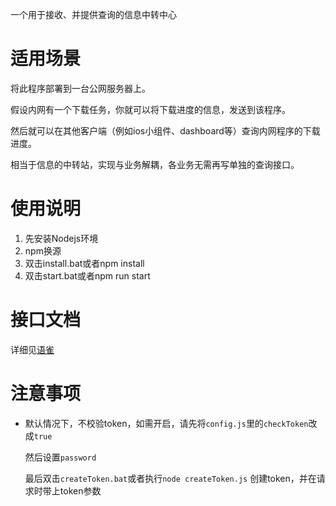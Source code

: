 一个用于接收、并提供查询的信息中转中心

# 适用场景
将此程序部署到一台公网服务器上。

假设内网有一个下载任务，你就可以将下载进度的信息，发送到该程序。

然后就可以在其他客户端（例如ios小组件、dashboard等）查询内网程序的下载进度。

相当于信息的中转站，实现与业务解耦，各业务无需再写单独的查询接口。


# 使用说明

1. 先安装Nodejs环境
2. npm换源
3. 双击install.bat或者npm install
4. 双击start.bat或者npm run start

  # 接口文档
  详细见[语雀](https://www.yuque.com/5zhimao/fmifvi/gu3gnevsshyeeq7x?singleDoc#)

# 注意事项
- 默认情况下，不校验token，如需开启，请先将`config.js`里的`checkToken`改成`true`
  
  然后设置`password`

  最后双击`createToken.bat`或者执行`node createToken.js` 创建token，并在请求时带上token参数

